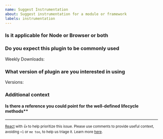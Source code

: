 ```yaml
---
name: Suggest Instrumentation
about: Suggest instrumentation for a module or framework
labels: instrumentation
---
```


<!--
**NB:** Before opening an instrumentation support request against this repo, consider whether the instrumentation should reside in the [contrib repository](https://github.com/open-telemetry/opentelemetry-js-contrib).

You are welcome to try out the [instrumentation api](https://github.com/open-telemetry/opentelemetry-js/blob/main/doc/instrumentation-guide.md) to build your own instrumentation. If you do try out the instrumentation api, please let us know if you have any questions/feedback.
-->

### Is it applicable for Node or Browser or both

### Do you expect this plugin to be commonly used

Weekly Downloads:

### What version of plugin are you interested in using

Versions:

### Additional context

<!--
Add any other context or screenshots about the plugin request here.
-->

#### Is there a reference you could point for the well-defined lifecycle methods**

---

<sub>[React](https://github.blog/news-insights/product-news/add-reactions-to-pull-requests-issues-and-comments/) with 👍 to help prioritize this issue. Please use comments to provide useful context, avoiding `+1` or `me too`, to help us triage it. Learn more [here](https://opentelemetry.io/community/end-user/issue-participation/).</sub>
